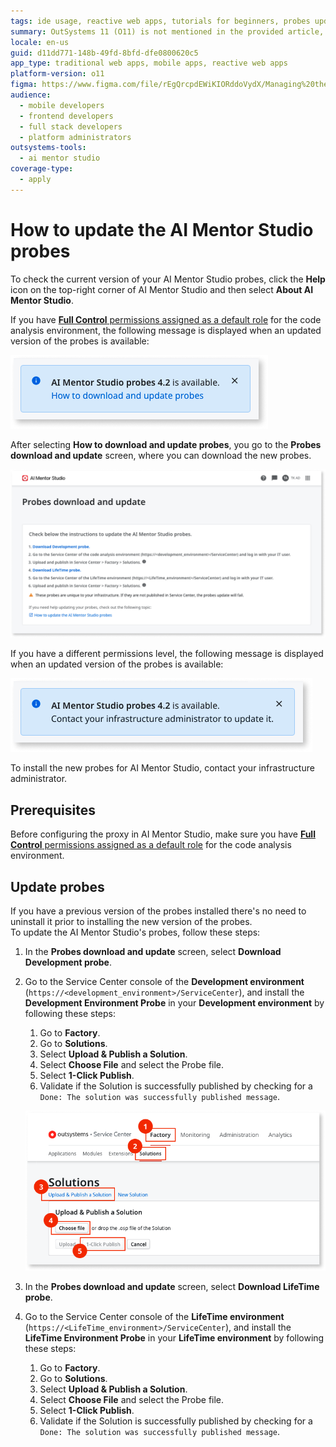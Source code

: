 ```yaml
---
tags: ide usage, reactive web apps, tutorials for beginners, probes update, permissions management
summary: OutSystems 11 (O11) is not mentioned in the provided article, which focuses on updating AI Mentor Studio probes.
locale: en-us
guid: d11dd771-148b-49fd-8bfd-dfe0800620c5
app_type: traditional web apps, mobile apps, reactive web apps
platform-version: o11
figma: https://www.figma.com/file/rEgQrcpdEWiKIORddoVydX/Managing%20the%20Applications%20Lifecycle?node-id=929:738
audience:
  - mobile developers
  - frontend developers
  - full stack developers
  - platform administrators
outsystems-tools:
  - ai mentor studio
coverage-type:
  - apply
---
```


# How to update the AI Mentor Studio probes

<div class="info" markdown="1">

To check the current version of your AI Mentor Studio probes, click the **Help** icon on the top-right corner of AI Mentor Studio and then select **About AI Mentor Studio**.

</div>

If you have [**Full Control** permissions assigned as a default role](how-works.md#update-probes) for the code analysis environment, the following message is displayed when an updated version of the probes is available:

![Notification message in AI Mentor Studio indicating an update is available for users with Full Control permissions](images/probes-update-full-ams.png "AI Mentor Studio Full Control Update Notification")

After selecting **How to download and update probes**, you go to the **Probes download and update** screen, where you can download the new probes.

![Probes download and update screen in AI Mentor Studio showing options to download new probes](images/probes-procedure-ams.png "AI Mentor Studio Probes Download and Update Screen")

If you have a different permissions level, the following message is displayed when an updated version of the probes is available:

![Notification message in AI Mentor Studio indicating an update is available for users with limited permissions](images/probes-update-listapp-ams.png "AI Mentor Studio Limited Permissions Update Notification")

To install the new probes for AI Mentor Studio, contact your infrastructure administrator.

## Prerequisites

Before configuring the proxy in AI Mentor Studio, make sure you have [**Full Control** permissions assigned as a default role](how-works.md#update-probes) for the code analysis environment.

## Update probes

If you have a previous version of the probes installed there's no need to uninstall it prior to installing the new version of the probes.  
To update the AI Mentor Studio's probes, follow these steps:

1. In the **Probes download and update** screen, select **Download Development probe**.

1. Go to the Service Center console of the **Development environment** (`https://<development_environment>/ServiceCenter`), and install the **Development Environment Probe** in your **Development environment** by following these steps:

    1. Go to **Factory**.
    1. Go to **Solutions**.
    1. Select **Upload & Publish a Solution**.
    1. Select **Choose File** and select the Probe file.
    1. Select **1-Click Publish**.
    1. Validate if the Solution is successfully published by checking for a `Done: The solution was successfully published message`.

    ![Step-by-step instructions for installing the Development Environment Probe in the Service Center console](images/setup-install-probes-sc.png "Service Center Probes Installation Steps")

1. In the **Probes download and update** screen, select **Download LifeTime probe**.

1. Go to the Service Center console of the **LifeTime environment** (`https://<LifeTime_environment>/ServiceCenter`), and install the **LifeTime Environment Probe** in your **LifeTime environment** by following these steps:

    1. Go to **Factory**.
    1. Go to **Solutions**.
    1. Select **Upload & Publish a Solution**.
    1. Select **Choose File** and select the Probe file.
    1. Select **1-Click Publish**.
    1. Validate if the Solution is successfully published by checking for a `Done: The solution was successfully published message`.
